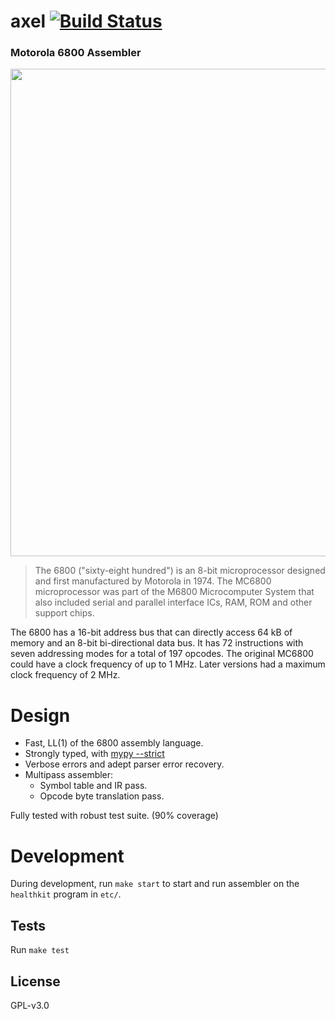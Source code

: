 # axel [![Build Status](https://travis-ci.org/jahan-addison/axel.svg?branch=master)](https://travis-ci.org/jahan-addison/axel)

### Motorola 6800 Assembler

<img src="https://upload.wikimedia.org/wikipedia/commons/5/5a/Motorola_MC6800_microprocessor.jpg" width="780" />


> The 6800 ("sixty-eight hundred") is an 8-bit microprocessor designed and first manufactured by Motorola in 1974. The MC6800 microprocessor was part of the M6800 Microcomputer System that also included serial and parallel interface ICs, RAM, ROM and other support chips.


The 6800 has a 16-bit address bus that can directly access 64 kB of memory and an 8-bit bi-directional data bus. It has 72 instructions with seven addressing modes for a total of 197 opcodes. The original MC6800 could have a clock frequency of up to 1 MHz. Later versions had a maximum clock frequency of 2 MHz.


# Design

* Fast, LL(1) of the 6800 assembly language.
* Strongly typed, with [mypy --strict](http://mypy-lang.org/)
* Verbose errors and adept parser error recovery.
* Multipass assembler:
    * Symbol table and IR pass.
    * Opcode byte translation pass.


Fully tested with robust test suite. (90% coverage)


# Development

During development, run `make start` to start and run assembler on the `healthkit` program in `etc/`.

## Tests

Run `make test`

## License

GPL-v3.0
